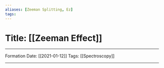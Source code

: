 ```yaml
---
aliases: [Zeeman Splitting, Ez]
tags:
---
```

# Title: [[Zeeman Effect]]
---
Formation Date: [[2021-01-12]]
Tags: [[Spectroscopy]]

---

